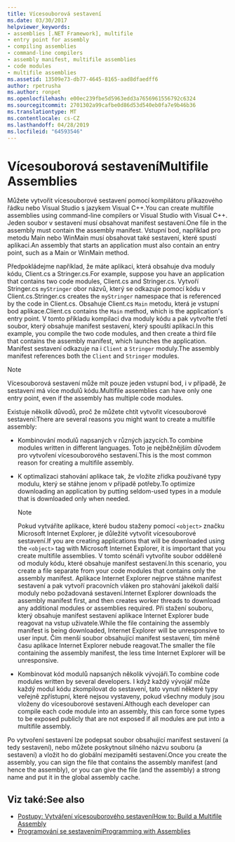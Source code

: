 ```yaml
---
title: Vícesouborová sestavení
ms.date: 03/30/2017
helpviewer_keywords:
- assemblies [.NET Framework], multifile
- entry point for assembly
- compiling assemblies
- command-line compilers
- assembly manifest, multifile assemblies
- code modules
- multifile assemblies
ms.assetid: 13509e73-db77-4645-8165-aad8dfaedff6
author: rpetrusha
ms.author: ronpet
ms.openlocfilehash: e00ec239fbe5d5963edd3a7656961556792c6324
ms.sourcegitcommit: 2701302a99cafbe0d86d53d540eb0fa7e9b46b36
ms.translationtype: MT
ms.contentlocale: cs-CZ
ms.lasthandoff: 04/28/2019
ms.locfileid: "64593546"
---
```

# <a name="multifile-assemblies"></a><span data-ttu-id="04047-102">Vícesouborová sestavení</span><span class="sxs-lookup"><span data-stu-id="04047-102">Multifile Assemblies</span></span>

<span data-ttu-id="04047-103">Můžete vytvořit vícesouborové sestavení pomocí kompilátoru příkazového řádku nebo Visual Studio s jazykem Visual C++.</span><span class="sxs-lookup"><span data-stu-id="04047-103">You can create multifile assemblies using command-line compilers or Visual Studio with Visual C++.</span></span> <span data-ttu-id="04047-104">Jeden soubor v sestavení musí obsahovat manifest sestavení.</span><span class="sxs-lookup"><span data-stu-id="04047-104">One file in the assembly must contain the assembly manifest.</span></span> <span data-ttu-id="04047-105">Vstupní bod, například pro metodu Main nebo WinMain musí obsahovat také sestavení, které spustí aplikaci.</span><span class="sxs-lookup"><span data-stu-id="04047-105">An assembly that starts an application must also contain an entry point, such as a Main or WinMain method.</span></span>

<span data-ttu-id="04047-106">Předpokládejme například, že máte aplikaci, která obsahuje dva moduly kódu, Client.cs a Stringer.cs.</span><span class="sxs-lookup"><span data-stu-id="04047-106">For example, suppose you have an application that contains two code modules, Client.cs and Stringer.cs.</span></span> <span data-ttu-id="04047-107">Vytvoří Stringer.cs `myStringer` obor názvů, který se odkazuje pomocí kódu v Client.cs.</span><span class="sxs-lookup"><span data-stu-id="04047-107">Stringer.cs creates the `myStringer` namespace that is referenced by the code in Client.cs.</span></span> <span data-ttu-id="04047-108">Obsahuje Client.cs `Main` metodu, která je vstupní bod aplikace.</span><span class="sxs-lookup"><span data-stu-id="04047-108">Client.cs contains the `Main` method, which is the application's entry point.</span></span> <span data-ttu-id="04047-109">V tomto příkladu kompilaci dva moduly kódu a pak vytvořte třetí soubor, který obsahuje manifest sestavení, který spouští aplikaci.</span><span class="sxs-lookup"><span data-stu-id="04047-109">In this example, you compile the two code modules, and then create a third file that contains the assembly manifest, which launches the application.</span></span> <span data-ttu-id="04047-110">Manifest sestavení odkazuje na i `Client` a `Stringer` moduly.</span><span class="sxs-lookup"><span data-stu-id="04047-110">The assembly manifest references both the `Client` and `Stringer` modules.</span></span>

> [!NOTE]
> <span data-ttu-id="04047-111">Vícesouborová sestavení může mít pouze jeden vstupní bod, i v případě, že sestavení má více modulů kódu.</span><span class="sxs-lookup"><span data-stu-id="04047-111">Multifile assemblies can have only one entry point, even if the assembly has multiple code modules.</span></span>

<span data-ttu-id="04047-112">Existuje několik důvodů, proč že můžete chtít vytvořit vícesouborové sestavení:</span><span class="sxs-lookup"><span data-stu-id="04047-112">There are several reasons you might want to create a multifile assembly:</span></span>

- <span data-ttu-id="04047-113">Kombinování modulů napsaných v různých jazycích.</span><span class="sxs-lookup"><span data-stu-id="04047-113">To combine modules written in different languages.</span></span> <span data-ttu-id="04047-114">Toto je nejběžnějším důvodem pro vytvoření vícesouborového sestavení.</span><span class="sxs-lookup"><span data-stu-id="04047-114">This is the most common reason for creating a multifile assembly.</span></span>

- <span data-ttu-id="04047-115">K optimalizaci stahování aplikace tak, že vložíte zřídka používané typy modulu, který se stáhne jenom v případě potřeby.</span><span class="sxs-lookup"><span data-stu-id="04047-115">To optimize downloading an application by putting seldom-used types in a module that is downloaded only when needed.</span></span>

    > [!NOTE]
    > <span data-ttu-id="04047-116">Pokud vytváříte aplikace, které budou staženy pomocí `<object>` značku Microsoft Internet Explorer, je důležité vytvořit vícesouborové sestavení.</span><span class="sxs-lookup"><span data-stu-id="04047-116">If you are creating applications that will be downloaded using the `<object>` tag with Microsoft Internet Explorer, it is important that you create multifile assemblies.</span></span> <span data-ttu-id="04047-117">V tomto scénáři vytvoříte soubor odděleně od moduly kódu, které obsahuje manifest sestavení.</span><span class="sxs-lookup"><span data-stu-id="04047-117">In this scenario, you create a file separate from your code modules that contains only the assembly manifest.</span></span> <span data-ttu-id="04047-118">Aplikace Internet Explorer nejprve stáhne manifest sestavení a pak vytvoří pracovních vláken pro stahování jakékoli další moduly nebo požadovaná sestavení.</span><span class="sxs-lookup"><span data-stu-id="04047-118">Internet Explorer downloads the assembly manifest first, and then creates worker threads to download any additional modules or assemblies required.</span></span> <span data-ttu-id="04047-119">Při stažení souboru, který obsahuje manifest sestavení aplikace Internet Explorer bude reagovat na vstup uživatele.</span><span class="sxs-lookup"><span data-stu-id="04047-119">While the file containing the assembly manifest is being downloaded, Internet Explorer will be unresponsive to user input.</span></span> <span data-ttu-id="04047-120">Čím menší soubor obsahující manifest sestavení, tím méně času aplikace Internet Explorer nebude reagovat.</span><span class="sxs-lookup"><span data-stu-id="04047-120">The smaller the file containing the assembly manifest, the less time Internet Explorer will be unresponsive.</span></span>

- <span data-ttu-id="04047-121">Kombinovat kód modulů napsaných několik vývojáři.</span><span class="sxs-lookup"><span data-stu-id="04047-121">To combine code modules written by several developers.</span></span> <span data-ttu-id="04047-122">I když každý vývojář může každý modul kódu zkompilovat do sestavení, tato vynutí některé typy veřejně zpřístupní, které nejsou vystaveny, pokud všechny moduly jsou vloženy do vícesouborové sestavení.</span><span class="sxs-lookup"><span data-stu-id="04047-122">Although each developer can compile each code module into an assembly, this can force some types to be exposed publicly that are not exposed if all modules are put into a multifile assembly.</span></span>

<span data-ttu-id="04047-123">Po vytvoření sestavení lze podepsat soubor obsahující manifest sestavení (a tedy sestavení), nebo můžete poskytnout silného názvu souboru (a sestavení) a vložit ho do globální mezipaměti sestavení.</span><span class="sxs-lookup"><span data-stu-id="04047-123">Once you create the assembly, you can sign the file that contains the assembly manifest (and hence the assembly), or you can give the file (and the assembly) a strong name and put it in the global assembly cache.</span></span>

## <a name="see-also"></a><span data-ttu-id="04047-124">Viz také:</span><span class="sxs-lookup"><span data-stu-id="04047-124">See also</span></span>

- [<span data-ttu-id="04047-125">Postupy: Vytváření vícesouborového sestavení</span><span class="sxs-lookup"><span data-stu-id="04047-125">How to: Build a Multifile Assembly</span></span>](../../../docs/framework/app-domains/how-to-build-a-multifile-assembly.md)
- [<span data-ttu-id="04047-126">Programování se sestaveními</span><span class="sxs-lookup"><span data-stu-id="04047-126">Programming with Assemblies</span></span>](../../../docs/framework/app-domains/programming-with-assemblies.md)
